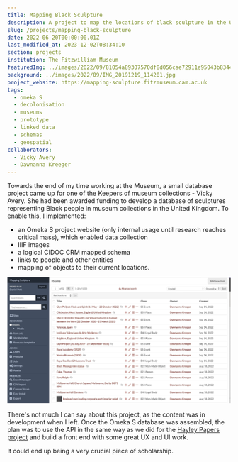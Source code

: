 ```yaml
---
title: Mapping Black Sculpture
description: A project to map the locations of black sculpture in the UK
slug: /projects/mapping-black-sculpture
date: 2022-06-20T00:00:00.01Z
last_modified_at: 2023-12-02T08:34:10
section: projects
institution: The Fitzwilliam Museum
featuredImg: ../images/2022/09/81054a89307570df8d056cae72911e95043b8344.jpg
background: ../images/2022/09/IMG_20191219_114201.jpg
project_website: https://mapping-sculpture.fitzmuseum.cam.ac.uk
tags:
  - omeka S
  - decolonisation
  - museums
  - prototype
  - linked data
  - schemas
  - geospatial
collaborators:
  - Vicky Avery
  - Dawnanna Kreeger
---
```


Towards the end of my time working at the Museum, a small database project came up for one of 
the Keepers of museum collections - Vicky Avery. She had been awarded funding to develop a database of 
sculptures representing Black people in museum collections in the United Kingdom. To enable this, I 
implemented:

* an Omeka S project website (only internal usage until research reaches critical mass), which 
enabled data collection
* IIIF images
* a logical CIDOC CRM mapped schema
* links to people and other entities
* mapping of objects to their current locations.

![A screenshot from Omeka S](../images/2022/09/mappingSculpture.jpg)

There's not much I can say about this project, as the content was in development when I left. Once the Omeka S database was 
assembled, the plan was to use the API in the same way as we did for the [Hayley Papers project](https://amor.fitzmuseum.cam.ac.uk) and
build a front end with some great UX and UI work.

It could end up being a very crucial piece of scholarship. 
